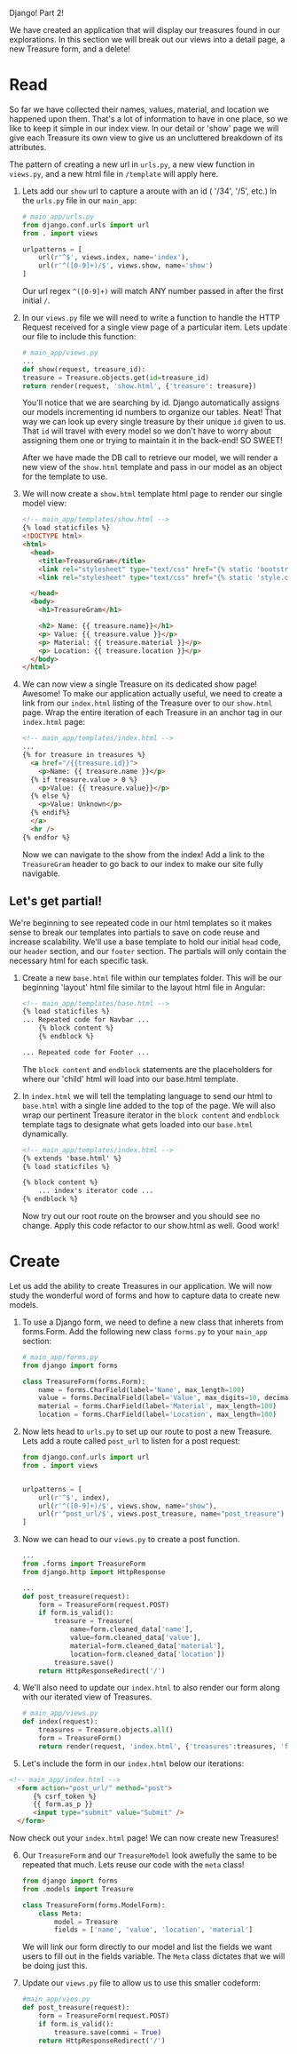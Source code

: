 Django! Part 2!

We have created an application that will display our treasures found in our explorations.  In this section we will break out our views into a detail page, a new Treasure form, and a delete!


# Read
So far we have collected their names, values, material, and location we happened upon them.  That's a lot of information to have in one place, so we like to keep it simple in our index view.  In our detail or 'show' page we will give each Treasure its own view to give us an uncluttered breakdown of its attributes.  

The pattern of creating a new url in `urls.py`, a new view function in `views.py`, and a new html file in `/template` will apply here.

1.  Lets add our `show` url to capture a aroute with an id ( '/34', '/5', etc.) In the `urls.py` file in our `main_app`:

	```python
	# main_app/urls.py
	from django.conf.urls import url
	from . import views
	
	urlpatterns = [
	    url(r'^$', views.index, name='index'),
	    url(r'^([0-9]+)/$', views.show, name='show')
	]
	
	```
	Our url regex `^([0-9]+)` will match ANY number passed in after the first initial `/`. 
	
2.  In our `views.py` file we will need to write a function to handle the HTTP Request received for a single view page of a particular item.  Lets update our file to include this function:

	```python
	# main_app/views.py
	...
	def show(request, treasure_id):
    treasure = Treasure.objects.get(id=treasure_id)
    return render(request, 'show.html', {'treasure': treasure}) 
	```
	
	You'll notice that we are searching by id.  Django automatically assigns our models incrementing id numbers to organize our tables.  Neat!  That way we can look up every single treasure by their unique `id` given to us.  That `id` will travel with every model so we don't have to worry about assigning them one or trying to maintain it in the back-end!  SO SWEET! 
	
	After we have made the DB call to retrieve our model, we will render a new view of the `show.html` template and pass in our model as an object for the template to use.
	
	
3.  We will now create a `show.html` template html page to render our single model view:

	```html
	<!-- main_app/templates/show.html -->
	{% load staticfiles %}
	<!DOCTYPE html>
	<html>
	  <head>
	    <title>TreasureGram</title>
	    <link rel="stylesheet" type="text/css" href="{% static 'bootstrap.min.css' %}" / />
	    <link rel="stylesheet" type="text/css" href="{% static 'style.css' %}" />
	
	  </head>
	  <body>
	    <h1>TreasureGram</h1>
	
	    <h2> Name: {{ treasure.name}}</h1>
	    <p> Value: {{ treasure.value }}</p>
	    <p> Material: {{ treasure.material }}</p>
	    <p> Location: {{ treasure.location }}</p>
	  </body>
	</html>
	```
	
4.  We can now view a single Treasure on its dedicated show page!  Awesome!  To make our application actually useful, we need to create a link from our `index.html` listing of the Treasure over to our `show.html` page.  Wrap the entire iteration of each Treasure in an anchor tag in our `index.html` page:

	```html
	<!-- main_app/templates/index.html -->
	...
	{% for treasure in treasures %}
	  <a href="/{{treasure.id}}">
	    <p>Name: {{ treasure.name }}</p>
	  {% if treasure.value > 0 %}
	    <p>Value: {{ treasure.value}}</p>
	  {% else %}
	    <p>Value: Unknown</p>
	  {% endif%}
	  </a>
	  <hr />
	{% endfor %}
	
	```
	
	Now we can navigate to the show from the index!  Add a link to the `TreasureGram` header to go back to our index to make our site fully navigable.
	

## Let's get partial!

We're beginning to see repeated code in our html templates so it makes sense to break our templates into partials to save on code reuse and increase scalability.  We'll use a base template to hold our initial `head` code, our `header` section, and our `footer` section.  The partials will only contain the necessary html for each specific task.


1.  Create a new `base.html` file within our templates folder. This will be our beginning 'layout' html file similar to the layout html file in Angular:

	```html
	<!-- main_app/templates/base.html -->
	{% load staticfiles %}
	... Repeated code for Navbar ...
		{% block content %}
		{% endblock %}
	
	... Repeated code for Footer ...
	```

	The `block content` and `endblock` statements are the placeholders for where our 'child' html will load into our base.html template.
	
2.  In `index.html` we will tell the templating language to send our html to `base.html` with a single line added to the top of the page.  We will also wrap our pertinent Treasure iterator in the `block content` and `endblock` template tags to designate what gets loaded into our `base.html` dynamically.

	```html
	<!-- main_app/templates/index.html -->
	{% extends 'base.html' %}
	{% load staticfiles %}
	
	{% block content %}
		... index's iterator code ...
	{% endblock %}
	
	```
	
	Now try out our root route on the browser and you should see no change.  Apply this code refactor to our show.html as well. Good work!
	

# Create

Let us add the ability to create Treasures in our application.  We will now study the wonderful word of forms and how to capture data to create new models.

1.  To use a Django form, we need to define a new class that inherets from forms.Form. Add the following new class `forms.py` to your `main_app` section:

	```python
	# main_app/forms.py
	from django import forms
	
	class TreasureForm(forms.Form):
	    name = forms.CharField(label='Name', max_length=100)
	    value = forms.DecimalField(label='Value', max_digits=10, decimal_places=2)
	    material = forms.CharField(label='Material', max_length=100)
	    location = forms.CharField(label='Location', max_length=100)
	
	```

2.  Now lets head to `urls.py` to set up our route to post a new Treasure. Lets add a route called `post_url` to listen for a post request:

	```python
	from django.conf.urls import url
	from . import views
	
	
	urlpatterns = [
	    url(r'^$', index),
	    url(r'^([0-9]+)/$', views.show, name="show"),
	    url(r'^post_url/$', views.post_treasure, name="post_treasure")
	]
	```

3. Now we can head to our `views.py` to create a post function.

	```python
	...
	from .forms import TreasureForm
	from django.http import HttpResponse
	
	...
	def post_treasure(request):
	    form = TreasureForm(request.POST)
	    if form.is_valid():
	        treasure = Treasure(
	            name=form.cleaned_data['name'],
	            value=form.cleaned_data['value'],
	            material=form.cleaned_data['material'],
	            location=form.cleaned_data['location'])
	        treasure.save()
	    return HttpResponseRedirect('/')	
	```

4.  We'll also need to update our `index.html`  to also render our form along with our iterated view of Treasures.

	```python
	# main_app/views.py
	def index(request):
	    treasures = Treasure.objects.all()
	    form = TreasureForm()
	    return render(request, 'index.html', {'treasures':treasures, 'form':form})
	
	```

5.  Let's include the form in our `index.html` below our iterations:

```html
<!-- main_app/index.html -->
  <form action="post_url/" method="post">
      {% csrf_token %}
      {{ form.as_p }}
      <input type="submit" value="Submit" />
  </form>
```

Now check out your `index.html` 
page! We can now create new Treasures!

6.  Our `TreasureForm` and our `TreasureModel` look awefully the same to be repeated that much.  Lets reuse our code with the `meta` class!

	```python
	from django import forms
	from .models import Treasure
	
	class TreasureForm(forms.ModelForm):
	    class Meta:
	        model = Treasure
	        fields = ['name', 'value', 'location', 'material']
	```

	We will link our form directly to our model and list the fields we want users to fill out in the fields variable.  The `Meta` class dictates that we will be doing just this. 
	
7.  Update our `views.py` file to allow us to use this smaller codeform:

	```python
	#main_app/vies.py
	def post_treasure(request):
	    form = TreasureForm(request.POST)
	    if form.is_valid():
	        treasure.save(commi = True)
	    return HttpResponseRedirect('/')
	``` 

